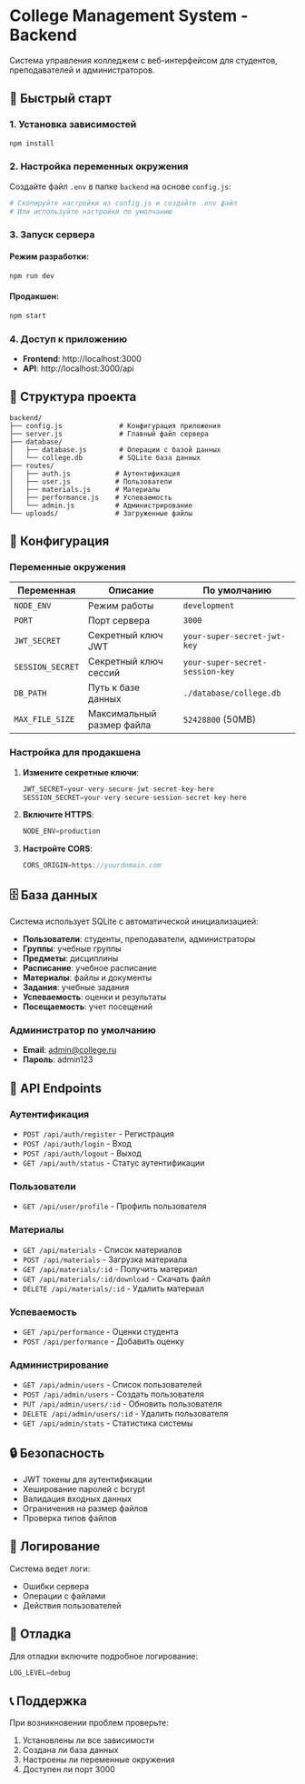 # College Management System - Backend

Система управления колледжем с веб-интерфейсом для студентов, преподавателей и администраторов.

## 🚀 Быстрый старт

### 1. Установка зависимостей
```bash
npm install
```

### 2. Настройка переменных окружения
Создайте файл `.env` в папке `backend` на основе `config.js`:

```bash
# Скопируйте настройки из config.js и создайте .env файл
# Или используйте настройки по умолчанию
```

### 3. Запуск сервера

#### Режим разработки:
```bash
npm run dev
```

#### Продакшен:
```bash
npm start
```

### 4. Доступ к приложению
- **Frontend**: http://localhost:3000
- **API**: http://localhost:3000/api

## 📁 Структура проекта

```
backend/
├── config.js              # Конфигурация приложения
├── server.js              # Главный файл сервера
├── database/
│   ├── database.js        # Операции с базой данных
│   └── college.db         # SQLite база данных
├── routes/
│   ├── auth.js           # Аутентификация
│   ├── user.js           # Пользователи
│   ├── materials.js      # Материалы
│   ├── performance.js    # Успеваемость
│   └── admin.js          # Администрирование
└── uploads/              # Загруженные файлы
```

## 🔧 Конфигурация

### Переменные окружения

| Переменная | Описание | По умолчанию |
|------------|----------|--------------|
| `NODE_ENV` | Режим работы | `development` |
| `PORT` | Порт сервера | `3000` |
| `JWT_SECRET` | Секретный ключ JWT | `your-super-secret-jwt-key` |
| `SESSION_SECRET` | Секретный ключ сессий | `your-super-secret-session-key` |
| `DB_PATH` | Путь к базе данных | `./database/college.db` |
| `MAX_FILE_SIZE` | Максимальный размер файла | `52428800` (50MB) |

### Настройка для продакшена

1. **Измените секретные ключи**:
   ```javascript
   JWT_SECRET=your-very-secure-jwt-secret-key-here
   SESSION_SECRET=your-very-secure-session-secret-key-here
   ```

2. **Включите HTTPS**:
   ```javascript
   NODE_ENV=production
   ```

3. **Настройте CORS**:
   ```javascript
   CORS_ORIGIN=https://yourdomain.com
   ```

## 🗄️ База данных

Система использует SQLite с автоматической инициализацией:

- **Пользователи**: студенты, преподаватели, администраторы
- **Группы**: учебные группы
- **Предметы**: дисциплины
- **Расписание**: учебное расписание
- **Материалы**: файлы и документы
- **Задания**: учебные задания
- **Успеваемость**: оценки и результаты
- **Посещаемость**: учет посещений

### Администратор по умолчанию
- **Email**: admin@college.ru
- **Пароль**: admin123

## 📡 API Endpoints

### Аутентификация
- `POST /api/auth/register` - Регистрация
- `POST /api/auth/login` - Вход
- `POST /api/auth/logout` - Выход
- `GET /api/auth/status` - Статус аутентификации

### Пользователи
- `GET /api/user/profile` - Профиль пользователя

### Материалы
- `GET /api/materials` - Список материалов
- `POST /api/materials` - Загрузка материала
- `GET /api/materials/:id` - Получить материал
- `GET /api/materials/:id/download` - Скачать файл
- `DELETE /api/materials/:id` - Удалить материал

### Успеваемость
- `GET /api/performance` - Оценки студента
- `POST /api/performance` - Добавить оценку

### Администрирование
- `GET /api/admin/users` - Список пользователей
- `POST /api/admin/users` - Создать пользователя
- `PUT /api/admin/users/:id` - Обновить пользователя
- `DELETE /api/admin/users/:id` - Удалить пользователя
- `GET /api/admin/stats` - Статистика системы

## 🔒 Безопасность

- JWT токены для аутентификации
- Хеширование паролей с bcrypt
- Валидация входных данных
- Ограничения на размер файлов
- Проверка типов файлов

## 📝 Логирование

Система ведет логи:
- Ошибки сервера
- Операции с файлами
- Действия пользователей

## 🐛 Отладка

Для отладки включите подробное логирование:
```javascript
LOG_LEVEL=debug
```

## 📞 Поддержка

При возникновении проблем проверьте:
1. Установлены ли все зависимости
2. Создана ли база данных
3. Настроены ли переменные окружения
4. Доступен ли порт 3000
